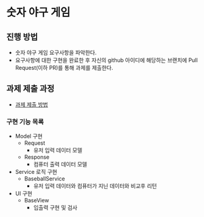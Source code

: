 # 숫자 야구 게임
## 진행 방법
* 숫자 야구 게임 요구사항을 파악한다.
* 요구사항에 대한 구현을 완료한 후 자신의 github 아이디에 해당하는 브랜치에 Pull Request(이하 PR)를 통해 과제를 제출한다.

## 과제 제출 과정
* [과제 제출 방법](https://github.com/next-step/nextstep-docs/tree/master/precourse)

### 구현 기능 목록

 - Model 구현
   - Request
     - 유저 입력 데이터 모델
   - Response
     - 컴퓨터 출력 데이터 모델
 - Service 로직 구현
   - BaseballService
     - 유저 입력 데이터와 컴퓨터가 지닌 데이터와 비교후 리턴
 - UI 구현
   - BaseView
     - 입출력 구현 및 검사